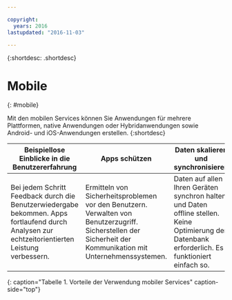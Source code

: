 ```yaml
---

copyright:
  years: 2016
lastupdated: "2016-11-03"

---
```



{:shortdesc: .shortdesc}

# Mobile
{: #mobile}

Mit den mobilen Services können Sie Anwendungen für mehrere Plattformen, native Anwendungen oder Hybridanwendungen sowie Android- und iOS-Anwendungen erstellen.
{:shortdesc}


Beispiellose Einblicke in die Benutzererfahrung | Apps schützen | Daten skalieren und synchronisieren
---- | ---- | ----
Bei jedem Schritt Feedback durch die Benutzerwiedergabe bekommen. Apps fortlaufend durch Analysen zur echtzeitorientierten Leistung verbessern. | Ermitteln von Sicherheitsproblemen vor den Benutzern. Verwalten von Benutzerzugriff. Sicherstellen der Sicherheit der Kommunikation mit Unternehmenssystemen. | Daten auf allen Ihren Geräten synchron halten und Daten offline stellen. Keine Optimierung der Datenbank erforderlich. Es funktioniert einfach so.
{: caption="Tabelle 1. Vorteile der Verwendung mobiler Services" caption-side="top"}
